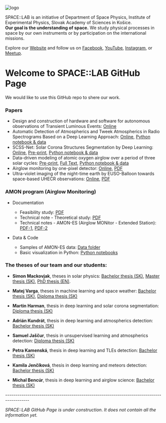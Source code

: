 ![logo](/images/SPACE-LAB_logotyp.png)

SPACE::LAB is an initiative of Department of Space Physics, Institute of Experimental Physics, Slovak Academy of Sciences in Košice.  
**Our goal is the understanding of space.**
We study physical processes in space by our own instruments or by participation on the international missions. 

Explore our [Website](http://www.space-lab.sk/) and follow us on [Facebook](https://www.facebook.com/spacelabsk), [YouTube](https://www.youtube.com/channel/UCEwFN_Oja3aLrm-XGw3wvEQ), [Instagram](https://www.instagram.com/space.lab.sk/), or [Meetup](https://www.meetup.com/SPACE-TALK/).

# Welcome to SPACE::LAB GitHub Page

We would like to use this GitHub repo to shere our work.


### Papers

- Design and construction of hardware and software for autonomous observations of Transient Luminous Events: [Online](https://doi.org/10.1088/1748-0221/16/12/T12016)
- Automatic Detection of Atmospherics and Tweek Atmospherics in Radio Spectrograms Based on a Deep Learning Approach: [Online](https://doi.org/10.1029/2021EA002007), [Python notebook & data](https://github.com/space-lab-sk/tweeks_detection)
- SCSS-Net: Solar Corona Structures Segmentation by Deep Learning: [Online](https://doi.org/10.1093/mnras/stab2536), [Pre-print](https://doi.org/10.48550/arXiv.2109.10834), [Python notebook & data](https://github.com/space-lab-sk/scss-net)
- Data-driven modeling of atomic oxygen airglow over a period of three solar cycles: [Pre-print](https://www.essoar.org/doi/abs/10.1002/essoar.10505187.2), [Full Text](https://agupubs.onlinelibrary.wiley.com/doi/epdf/10.1029/2020JA028991), [Python notebook & data](https://github.com/space-lab-sk/airglow_data-driven_model)
- Airglow monitoring by one-pixel detector: [Online](https://doi.org/10.1016/j.nima.2018.12.073), [PDF](/papers/Mackovjak_2019.pdf)
- Ultra-violet imaging of the night-time earth by EUSO-Balloon towards space-based UHECR observations: [Online](https://doi.org/10.1016/j.astropartphys.2018.10.008), [PDF](/papers/JEM-EUSO_Mackovjak-Shinozaki_2019.pdf)



### AMON program (Airglow Monitoring)
- Documentation
    * Feasibility study: [PDF](https://github.com/space-lab-sk/amon-es/blob/master/documentation/2018_SK1-05_Final_report.pdf)
    * Technical note - Theoretical study: [PDF](https://github.com/space-lab-sk/amon-es/blob/master/documentation/2019_SK2-09_TN-TS.pdf)
    * Technical notes - AMON-ES (Airglow MONitor - Extended Station): [PDF-1](https://github.com/space-lab-sk/amon-es/blob/master/documentation/2019_SK2-09_TN1-AE.pdf), [PDF-2](https://github.com/space-lab-sk/amon-es/blob/master/documentation/2020_SK2-09_TN2-AE.pdf)
    
- Data & Code
    * Samples of AMON-ES data: [Data folder](https://github.com/space-lab-sk/amon-es/tree/master/data_samples)
    * Basic visualization in Python: [Python notebooks](https://github.com/space-lab-sk/amon-es/tree/master/python_notebooks)
    

### The theses of our team and our students:
- **Simon Mackovjak**, theses in solar physics: [Bachelor thesis (SK)](/pdfs/mackovjak_2008_bc_praca.pdf), [Master thesis (SK)](/pdfs/mackovjak_2010_diplomova_praca.pdf), [PhD thesis (EN)](/pdfs/mackovjak_2014_phd_thesis.pdf). 
- **Matej Varga**, theses in machine learning and space weather: [Bachelor thesis (SK)](/pdfs/2020_Matej_Varga-Bc_praca-ML_airglow.pdf), [Diploma thesis (SK)](/pdfs/2022_Matej_Varga-DP-Ionosfericke_scintilacie.pdf)

- **Martin Harman**, thesis in deep learning and solar corona segmentation: [Diploma thesis (SK)](/pdfs/2021_Martin_Harman-DP_SCSS-net.pdf)
- **Adrián Kundrát**, thesis in deep learning and atmospherics detection: [Bachelor thesis (SK)](/pdfs/2021_Adrian_Kundrat-BP-Tweeks_detection.pdf)
- **Samuel Jaščur**, thesis in unsupervised learning and atmospherics detection: [Diploma thesis (SK)](/pdfs/2022_Samuel_Jascur-DP-Nekontrolovane_ucenie.pdf)
- **Petra Kamenská**, thesis in deep learning and TLEs detection: [Bachelor thesis (SK)](/pdfs/2022_Petra_Kamenska-BP-TLE_detekcia_AMOS.pdf)
- **Kamila Jenčíková**, thesis in deep learning and meteors detection: [Bachelor thesis (SK)](/pdfs/2022_Kamila_Jencikova-BP-Detekcia_radio_meteorov.pdf)
- **Michal Bencúr**, thesis in deep learning and airglow science: [Bachelor thesis (SK)](/pdfs/2022_Michal_Bencur-BP-GOLD_data.pdf)

*------------------------------------------------------------------------------------------*

*SPACE::LAB GitHub Page is under construction. It does not contain all the information yet.*
